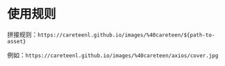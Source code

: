# 使用规则

拼接规则：`https://careteenl.github.io/images/%40careteen/${path-to-asset}`

例如：`https://careteenl.github.io/images/%40careteen/axios/cover.jpg`
